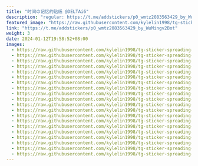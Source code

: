 ```yaml
---
title: "时间の记忆的贴纸 @DELTAi6"
description: "regular: https://t.me/addstickers/p0_wmtz2083563429_by_WuMingv2Bot"
featured_image: "https://raw.githubusercontent.com/kylelin1998/tg-sticker-spreading-worldwide-images/main/img/053bde37-6f37-43de-9deb-09750ab0e36e.jpg"
link: "https://t.me/addstickers/p0_wmtz2083563429_by_WuMingv2Bot"
weight: 3
date: 2024-01-12T19:58:52+08:00
images:
  - https://raw.githubusercontent.com/kylelin1998/tg-sticker-spreading-worldwide-images/main/img/053bde37-6f37-43de-9deb-09750ab0e36e.jpg
  - https://raw.githubusercontent.com/kylelin1998/tg-sticker-spreading-worldwide-images/main/img/3206329c-246b-4ad5-ac88-6a07ef5f51e6.jpg
  - https://raw.githubusercontent.com/kylelin1998/tg-sticker-spreading-worldwide-images/main/img/3147fe5a-3670-4c21-bf8d-e62762b42a74.jpg
  - https://raw.githubusercontent.com/kylelin1998/tg-sticker-spreading-worldwide-images/main/img/a4084954-a529-4ba0-8983-14441afc49fb.jpg
  - https://raw.githubusercontent.com/kylelin1998/tg-sticker-spreading-worldwide-images/main/img/c2b1fd57-f6d5-4aa9-babf-f6d3a1938a3f.jpg
  - https://raw.githubusercontent.com/kylelin1998/tg-sticker-spreading-worldwide-images/main/img/f8a86f76-2981-4487-a367-81b587c2311a.jpg
  - https://raw.githubusercontent.com/kylelin1998/tg-sticker-spreading-worldwide-images/main/img/e5a8cfb1-3c00-4d08-8e94-9b73006b1101.jpg
  - https://raw.githubusercontent.com/kylelin1998/tg-sticker-spreading-worldwide-images/main/img/7a0e1e17-7b95-4288-b7d0-87ff87036df9.jpg
  - https://raw.githubusercontent.com/kylelin1998/tg-sticker-spreading-worldwide-images/main/img/ac995df9-9f3a-405e-9ffd-6d1ee0da6112.jpg
  - https://raw.githubusercontent.com/kylelin1998/tg-sticker-spreading-worldwide-images/main/img/bed365fc-f458-49f3-8113-b74b422f212c.jpg
  - https://raw.githubusercontent.com/kylelin1998/tg-sticker-spreading-worldwide-images/main/img/90605592-66bc-4606-a4da-def23c1206ea.jpg
  - https://raw.githubusercontent.com/kylelin1998/tg-sticker-spreading-worldwide-images/main/img/feabd1b2-1c00-4f15-b2e6-4703e2780247.jpg
  - https://raw.githubusercontent.com/kylelin1998/tg-sticker-spreading-worldwide-images/main/img/2d7c1e1b-1739-4260-86c7-2515053cfec1.jpg
  - https://raw.githubusercontent.com/kylelin1998/tg-sticker-spreading-worldwide-images/main/img/c59e35de-2ec1-4760-a977-294173d06438.jpg
  - https://raw.githubusercontent.com/kylelin1998/tg-sticker-spreading-worldwide-images/main/img/d31c3e36-a0bd-407f-95a7-49a59bc07162.jpg
  - https://raw.githubusercontent.com/kylelin1998/tg-sticker-spreading-worldwide-images/main/img/837eeb46-80d5-4a5e-bfae-4114fc6668f9.jpg
  - https://raw.githubusercontent.com/kylelin1998/tg-sticker-spreading-worldwide-images/main/img/6810b9ef-63e7-4afb-8c28-d58513314304.jpg
  - https://raw.githubusercontent.com/kylelin1998/tg-sticker-spreading-worldwide-images/main/img/d94c4928-8ed1-4394-b790-4c163104a634.jpg
  - https://raw.githubusercontent.com/kylelin1998/tg-sticker-spreading-worldwide-images/main/img/12de3f02-6276-4d55-878a-cf8501bd3689.jpg
  - https://raw.githubusercontent.com/kylelin1998/tg-sticker-spreading-worldwide-images/main/img/ce37cbed-18b0-4901-b583-6f42f85b5215.jpg
---
```

